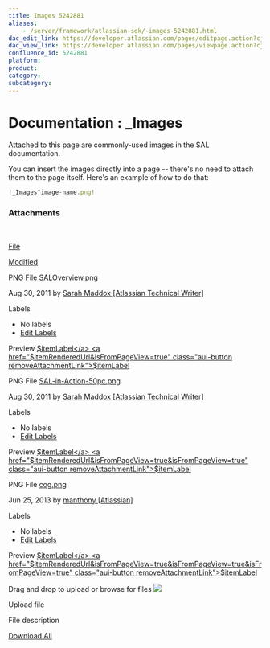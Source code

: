 ```yaml
---
title: Images 5242881
aliases:
    - /server/framework/atlassian-sdk/-images-5242881.html
dac_edit_link: https://developer.atlassian.com/pages/editpage.action?cjm=wozere&pageId=5242881
dac_view_link: https://developer.atlassian.com/pages/viewpage.action?cjm=wozere&pageId=5242881
confluence_id: 5242881
platform:
product:
category:
subcategory:
---
```

# Documentation : \_Images

Attached to this page are commonly-used images in the SAL documentation.

You can insert the images directly into a page -- there's no need to attach them to the page itself. Here's an example of how to do that:

``` javascript
!_Images^image-name.png!
```

### Attachments

 

[File](/display/DOCS/_Images?sortBy=name&sortOrder=ascending)

[Modified](/display/DOCS/_Images?sortBy=date&sortOrder=descending)

PNG File <a href="/download/attachments/5242881/SALOverview.png?api=v2" class="filename" title="Download">SALOverview.png</a>

Aug 30, 2011 by <a href="%20%20%20%20/display/~smaddox%0A" class="confluence-userlink fn url">Sarah Maddox [Atlassian Technical Writer]</a>

Labels

-   No labels
-   <a href="#edit-labels" class="show-labels-editor" title="Edit Labels">Edit Labels</a>

<span class="previewAttachmentLink aui-button">Preview</span> <a href="$itemRenderedUrl&amp;isFromPageView=true" class="editAttachmentLink aui-button">$itemLabel</a> <a href="$itemRenderedUrl&amp;isFromPageView=true" class="aui-button removeAttachmentLink">$itemLabel</a>

PNG File <a href="/download/attachments/5242881/SAL-in-Action-50pc.png?api=v2" class="filename" title="Download">SAL-in-Action-50pc.png</a>

Aug 30, 2011 by <a href="%20%20%20%20/display/~smaddox%0A" class="confluence-userlink fn url">Sarah Maddox [Atlassian Technical Writer]</a>

Labels

-   No labels
-   <a href="#edit-labels" class="show-labels-editor" title="Edit Labels">Edit Labels</a>

<span class="previewAttachmentLink aui-button">Preview</span> <a href="$itemRenderedUrl&amp;isFromPageView=true&amp;isFromPageView=true" class="editAttachmentLink aui-button">$itemLabel</a> <a href="$itemRenderedUrl&amp;isFromPageView=true&amp;isFromPageView=true" class="aui-button removeAttachmentLink">$itemLabel</a>

PNG File <a href="/download/attachments/5242881/cog.png?api=v2" class="filename" title="Download">cog.png</a>

Jun 25, 2013 by <a href="%20%20%20%20/display/~manthony%0A" class="confluence-userlink fn url">manthony [Atlassian]</a>

Labels

-   No labels
-   <a href="#edit-labels" class="show-labels-editor" title="Edit Labels">Edit Labels</a>

<span class="previewAttachmentLink aui-button">Preview</span> <a href="$itemRenderedUrl&amp;isFromPageView=true&amp;isFromPageView=true&amp;isFromPageView=true" class="editAttachmentLink aui-button">$itemLabel</a> <a href="$itemRenderedUrl&amp;isFromPageView=true&amp;isFromPageView=true&amp;isFromPageView=true" class="aui-button removeAttachmentLink">$itemLabel</a>

Drag and drop to upload or <span class="aui-button browse-files aui-button-link">browse for files</span> <img src="/server/framework/atlassian-sdk/images/icons/wait.gif" class="plugin_attachments_dropzone_uploadwaiticon" />

Upload file

File description

<a href="/pages/downloadallattachments.action?pageId=5242881" class="download-all-link" title="Download all the latest versions of attachments on this page as single zip file.">Download All</a>


















































































































































































































































































































